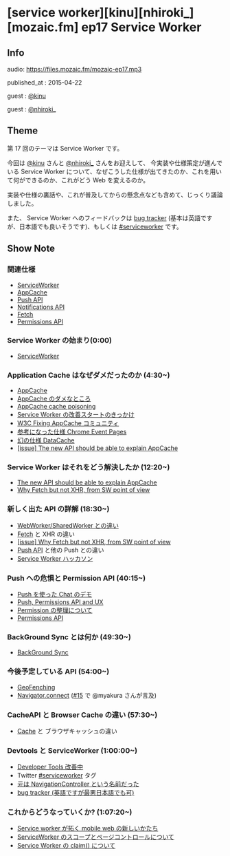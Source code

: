 # [service worker][kinu][nhiroki_][mozaic.fm] ep17 Service Worker

## Info

audio: https://files.mozaic.fm/mozaic-ep17.mp3

published_at
: 2015-04-22

guest
: [@kinu](https://twitter.com/kinu)

guest
: [@nhiroki_](https://twitter.com/nhiroki_)


## Theme

第 17 回のテーマは Service Worker です。

今回は [@kinu](https://twitter.com/kinu) さんと [@nhiroki_](https://twitter.com/nhiroki_) さんをお迎えして、 今実装や仕様策定が進んでいる Service Worker について、なぜこうした仕様が出てきたのか、これを用いて何ができるのか、これがどう Web を変えるのか。

実装や仕様の裏話や、これが普及してからの懸念点なども含めて、じっくり議論しました。

また、 Service Worker へのフィードバックは [bug tracker](https://crbug.com/new) (基本は英語ですが、日本語でも良いそうです)、もしくは [#serviceworker](https://twitter.com/search?q=%23serviceworker&src=hash) です。


## Show Note


### 関連仕様

- [ServiceWorker](https://slightlyoff.github.io/ServiceWorker/spec/service_worker/index.html)
- [AppCache](https://developers.whatwg.org/offline.html%23offline)
- [Push API](http://w3c.github.io/push-api/)
- [Notifications API](https://notifications.spec.whatwg.org/)
- [Fetch](https://fetch.spec.whatwg.org/)
- [Permissions API](https://w3c.github.io/permissions/)


### Service Worker の始まり(0:00)

- [ServiceWorker](https://slightlyoff.github.io/ServiceWorker/spec/service_worker/index.html)


### Application Cache はなぜダメだったのか (4:30~)

- [AppCache](https://developers.whatwg.org/offline.html%23offline)
- [AppCache のダメなところ](http://alistapart.com/article/application-cache-is-a-douchebag)
- [AppCache cache poisoning](http://blog.andlabs.org/2010/06/chrome-and-safari-users-open-to-stealth.html)
- [Service Worker の改善スタートのきっかけ](https://lists.w3.org/Archives/Public/public-webapps/2013JanMar/0977.html)
- [W3C Fixing AppCache コミュニティ](https://www.w3.org/community/fixing-appcache/)
- [参考になった仕様 Chrome Event Pages](https://developer.chrome.com/extensions/event_pages)
- [幻の仕様 DataCache](http://www.w3.org/TR/DataCache/)
- [[issue] The new API should be able to explain AppCache](https://github.com/slightlyoff/ServiceWorker/issues/2)


### Service Worker はそれをどう解決したか (12:20~)

- [The new API should be able to explain AppCache](https://github.com/slightlyoff/ServiceWorker/issues/2)
- [Why Fetch but not XHR, from SW point of view](https://github.com/slightlyoff/ServiceWorker/issues/5)


### 新しく出た API の詳解 (18:30~)

- [WebWorker/SharedWorker との違い](http://www.w3.org/TR/workers/)
- [Fetch](https://fetch.spec.whatwg.org) と XHR の違い
- [[issue] Why Fetch but not XHR, from SW point of view](https://github.com/slightlyoff/ServiceWorker/issues/5)
- [Push API](http://w3c.github.io/push-api/) と他の Push との違い
- [Service Worker ハッカソン](http://googledevjp.blogspot.jp/2015/03/service-worker.html)


### Push への危惧と Permission API (40:15~)

- [Push を使った Chat のデモ](https://johnme-gcm.appspot.com/chat/)
- [Push, Permissions API and UX](https://docs.google.com/document/d/1WNPIS_2F0eyDm5SS2E6LZ_75tk6XtBSnR1xNjWJ_DPE/edit%3Fpli%3D1%23heading%3Dh.21qsculrt3ow)
- [Permission の整理について](https://groups.google.com/d/topic/mozilla.dev.platform/rnSFZq14Xi4/discussion)
- [Permissions API](https://w3c.github.io/permissions/)


### BackGround Sync とは何か (49:30~)

- [BackGround Sync](https://github.com/slightlyoff/BackgroundSync/blob/master/explainer.md)


### 今後予定している API (54:00~)

- [GeoFenching](https://github.com/slightlyoff/Geofencing)
- [Navigator.connect](http://mkruisselbrink.github.io/navigator-connect/) ([#15](http://mozaic.fm/post/108491263993/15-extensible-web) で @myakura さんが言及)


### CacheAPI と Browser Cache の違い (57:30~)

- [Cache](http://www.w3.org/TR/service-workers/%23cache-storage) と ブラウザキャッシュの違い


### Devtools と ServiceWorker (1:00:00~)

- [Developer Tools 改善中](https://docs.google.com/presentation/d/1DKu4RZigLvM5XUq3ovsgffQBIHrro5-pii4qEJuyvrQ/edit%23slide%3Did.p)
- Twitter [#serviceworker](https://twitter.com/search?q=%23serviceworker&src=hash) タグ
- [元は NavigationController という名前だった](https://github.com/slightlyoff/ServiceWorker/commit/c49c878cdcbaf7a81e9e8cf3cca9970787017a19)
- [bug tracker (英語ですが最悪日本語でも可)](https://crbug.com/new)


### これからどうなっていくか? (1:07:20~)

- [Service worker が拓く mobile web の新しいかたち](http://www.slideshare.net/kinukox/service-worker-mobile-web)
- [ServiceWorker のスコープとページコントロールについて](http://qiita.com/nhiroki/items/eb16b802101153352bba)
- [Service Worker の claim() について](http://blog.nhiroki.jp/2015/04/18/service-worker-claim/)

